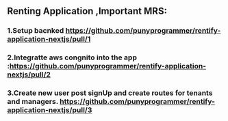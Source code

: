 ## Renting Application ,Important MRS:
### 1.Setup bacnked https://github.com/punyprogrammer/rentify-application-nextjs/pull/1
### 2.Integratte aws congnito into the app :https://github.com/punyprogrammer/rentify-application-nextjs/pull/2
### 3.Create new user post signUp and create routes for tenants and managers. https://github.com/punyprogrammer/rentify-application-nextjs/pull/3
